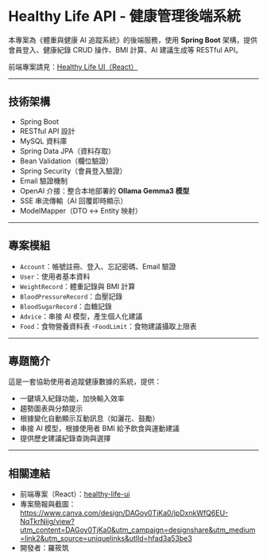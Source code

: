 # Healthy Life API - 健康管理後端系統

本專案為《體重與健康 AI 追蹤系統》的後端服務，使用 **Spring Boot** 架構，提供會員登入、健康紀錄 CRUD 操作、BMI 計算、AI 建議生成等 RESTful API。

前端專案請見：[Healthy Life UI（React）](https://github.com/kurumi0512/healthy-life-ui)

---

## 技術架構

- Spring Boot 
- RESTful API 設計
- MySQL 資料庫
- Spring Data JPA（資料存取）
- Bean Validation（欄位驗證）
- Spring Security（會員登入驗證）
- Email 驗證機制
- OpenAI 介接：整合本地部署的 **Ollama Gemma3 模型**
- SSE 串流傳輸（AI 回覆即時顯示）
- ModelMapper（DTO ↔ Entity 映射）

---

## 專案模組

- `Account`：帳號註冊、登入、忘記密碼、Email 驗證
- `User`：使用者基本資料
- `WeightRecord`：體重記錄與 BMI 計算
- `BloodPressureRecord`：血壓記錄
- `BloodSugarRecord`：血糖記錄
- `Advice`：串接 AI 模型，產生個人化建議
- `Food`：食物營養資料表
-`FoodLimit`：食物建議攝取上限表

---

## 專題簡介

這是一套協助使用者追蹤健康數據的系統，提供：

- 一鍵填入紀錄功能，加快輸入效率
- 趨勢圖表與分類提示
- 根據變化自動顯示互動訊息（如灑花、鼓勵）
- 串接 AI 模型，根據使用者 BMI 給予飲食與運動建議
- 提供歷史建議紀錄查詢與選擇

---

## 相關連結

- 前端專案（React）：[healthy-life-ui](https://github.com/kurumi0512/healthy-life-ui)
- 專案簡報與截圖：https://www.canva.com/design/DAGoy0TjKa0/jpDxnkWfQ6EU-NqTkrNijg/view?utm_content=DAGoy0TjKa0&utm_campaign=designshare&utm_medium=link2&utm_source=uniquelinks&utlId=hfad3a53be3
- 開發者：羅筱筑
